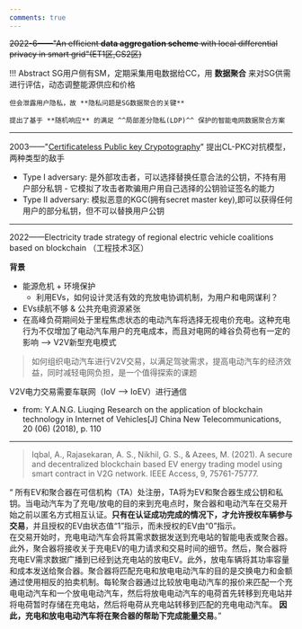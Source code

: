 ```yaml
---
comments: true
---
```


~~2022-6——"An efficient **data aggregation scheme** with local differential privacy in smart grid"(ET1区,CS2区)~~

!!! Abstract
    SG用户侧有SM，定期采集用电数据给CC，用 **数据聚合** 来对SG供需进行评估，动态调整能源供应和价格

    但会泄露用户隐私，故 **隐私问题是SG数据聚合的关键**

    提出了基于 **随机响应** 的满足 ^^局部差分隐私(LDP)^^ 保护的智能电网数据聚合方案

----

2003——"[Certificateless Public key Crypotography](https://eprint.iacr.org/2003/126.pdf)" 提出CL-PKC对抗模型，两种类型的敌手

- Type I adversary: 是外部攻击者，可以选择替换任意合法的公钥，不持有用户部分私钥
      - 它模拟了攻击者欺骗用户用自己选择的公钥验证签名的能力
- Type II adversary: 模拟恶意的KGC(拥有secret master key),即可以获得任何用户的部分私钥，但不可以替换用户公钥 


-----


2022——Electricity trade strategy of regional electric vehicle coalitions based on blockchain （工程技术3区）

**背景**

- 能源危机 + 环境保护
    * 利用EVs，如何设计灵活有效的充放电协调机制，为用户和电网谋利？
- EVs续航不够 & 公共充电资源紧张
- 在高峰负荷期间处于里程焦虑状态的电动汽车将选择无视电价充电。这种充电行为不仅增加了电动汽车用户的充电成本，而且对电网的峰谷负荷也有一定的影响 --> V2V新型充电模式

> 如何组织电动汽车进行V2V交易，以满足驾驶需求，提高电动汽车的经济效益，同时减轻电网负担，是一个值得探索的课题

V2V电力交易需要车联网（IoV --> IoEV）进行通信

- from: Y.A.N.G. Liuqing Research on the application of blockchain technology in Internet of Vehicles[J] China New Telecommunications, 20 (06) (2018), p. 110


----

> Iqbal, A., Rajasekaran, A. S., Nikhil, G. S., & Azees, M. (2021). A secure and decentralized blockchain based EV energy trading model using smart contract in V2G network. IEEE Access, 9, 75761-75777.

“ 所有EV和聚合器在可信机构（TA）处注册，TA将为EV和聚合器生成公钥和私钥。当电动汽车为了充电/放电的目的来到充电点时，聚合器和电动汽车在交易开始之前以匿名方式相互认证。**只有在认证成功完成的情况下，才允许授权车辆参与交易**，并且授权的EV由状态值“1”指示，而未授权的EV由“0”指示。<br> 在交易开始时，充电电动汽车会将其需求数据发送到充电站的智能电表或聚合器。此外，聚合器将接收关于充电EV的电力请求和交易时间的细节。然后，聚合器将充电EV需求数据广播到已经到达充电站的放电EV。此外，放电车辆将其功率容量和成本发送给聚合器。聚合器将匹配充电和放电电动汽车的目的是交换电力和金额通过使用相反的拍卖机制。每轮聚合器通过比较放电电动汽车的报价来匹配一个充电电动汽车和一个放电电动汽车，然后将放电电动汽车的电荷首先转移到充电站并将电荷暂时存储在充电站，然后将电荷从充电站转移到匹配的充电电动汽车。 **因此，充电和放电电动汽车将在聚合器的帮助下完成能量交易**。”
